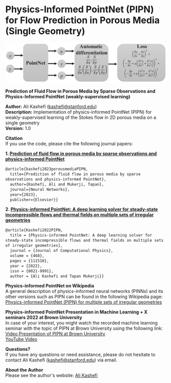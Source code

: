 # Physics-Informed PointNet (PIPN) for Flow Prediction in Porous Media (Single Geometry)

![pic](./Figure1prime_model-1.png)

**Prediction of Fluid Flow in Porous Media by Sparse Observations and Physics-Informed PointNet (weakly-supervised learning)**

**Author:** Ali Kashefi (kashefi@stanford.edu)<br>
**Description:** Implementation of physics-informed PointNet (PIPN) for weakly-supervised learning of the Stokes flow in 2D porous media on a single geometry <br>
**Version:** 1.0 <br>

**Citation** <br>
If you use the code, please cite the following journal papers: <br>

**1. [Prediction of fluid flow in porous media by sparse observations and physics-informed PointNet](https://doi.org/10.1016/j.neunet.2023.08.006)**

    @article{kashefi2023porousmediaPIPN,
      title={Prediction of fluid flow in porous media by sparse observations and physics-informed PointNet},
      author={Kashefi, Ali and Mukerji, Tapan},
      journal={Neural Networks},
      year={2023},
      publisher={Elsevier}}

**2. [Physics-informed PointNet: A deep learning solver for steady-state incompressible flows and thermal fields on multiple sets of irregular geometries](https://doi.org/10.1016/j.jcp.2022.111510)**

    @article{Kashefi2022PIPN,
      title = {Physics-informed PointNet: A deep learning solver for steady-state incompressible flows and thermal fields on multiple sets of irregular geometries},
      journal = {Journal of Computational Physics},
      volume = {468},
      pages = {111510},
      year = {2022}, 
      issn = {0021-9991},
      author = {Ali Kashefi and Tapan Mukerji}}
    
**Physics-informed PointNet on Wikipedia** <br>
A general description of physics-informed neural networks (PINNs) and its other versions such as PIPN can be found in the following Wikipedia page:<br>
[Physics-informed PointNet (PIPN) for multiple sets of irregular geometries](https://en.wikipedia.org/wiki/Physics-informed_neural_networks#Physics-informed_PointNet_(PIPN)_for_multiple_sets_of_irregular_geometries)

**Physics-informed PointNet Presentation in Machine Learning + X seminars 2022 at Brown University**<br>
In case of your interest, you might watch the recorded machine learning seminar with the topic of PIPN at Brown University using the following link:<br> 
[Video Presentation of PIPN at Brown University](https://www.dropbox.com/s/oafbjl6xaihotqa/GMT20220325-155140_Recording_2560x1440.mp4?dl=0) <br>
[YouTube Video](https://www.youtube.com/watch?v=faeHARnPSVE)

**Questions?** <br>
If you have any questions or need assistance, please do not hesitate to contact Ali Kashefi (kashefi@stanford.edu) via email. 

**About the Author** <br>
Please see the author's website: [Ali Kashefi](https://web.stanford.edu/~kashefi/) 
